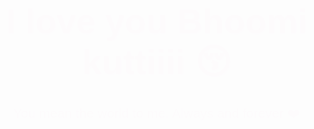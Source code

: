 <!DOCTYPE html>
<html lang="en">
<head>
    <meta charset="UTF-8">
    <meta name="viewport" content="width=device-width, initial-scale=1.0">
    <title>For My Bhoomi Kuttiiii 💖</title>
    <style>
        body {
            display: flex;
            flex-direction: column;
            justify-content: center;
            align-items: center;
            height: 100vh;
            margin: 0;
            background-color: #ffe4e1; /* Pale Pink Background */
            color: #ff69b4; /* Hot Pink Text */
            font-family: 'Arial', sans-serif;
            text-align: center;
            animation: fadeIn 2s;
        }
        h1 {
            font-size: 4em;
            margin-bottom: 0.25em;
            text-shadow: 2px 2px 4px rgba(255, 105, 180, 0.5);
        }
        p {
            font-size: 1.5em;
        }
        @keyframes fadeIn {
            from { opacity: 0; }
            to { opacity: 1; }
        }
    </style>
</head>
<body>
    <h1>I love you Bhoomi kuttiiii 😚</h1>
    <p>You mean the world to me. Always and forever ❤️</p>
</body>
</html
